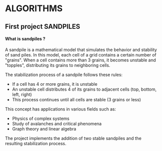 # ALGORITHMS

## First project SANDPILES
#### What is sandpiles ? 
A sandpile is a mathematical model that simulates the behavior and stability of sand piles. In this model, each cell of a grid contains a certain number of "grains". When a cell contains more than 3 grains, it becomes unstable and "topples", distributing its grains to neighboring cells.

The stabilization process of a sandpile follows these rules:
- If a cell has 4 or more grains, it is unstable
- An unstable cell distributes 4 of its grains to adjacent cells (top, bottom, left, right)
- This process continues until all cells are stable (3 grains or less)

This concept has applications in various fields such as:
- Physics of complex systems
- Study of avalanches and critical phenomena
- Graph theory and linear algebra

The project implements the addition of two stable sandpiles and the resulting stabilization process.
